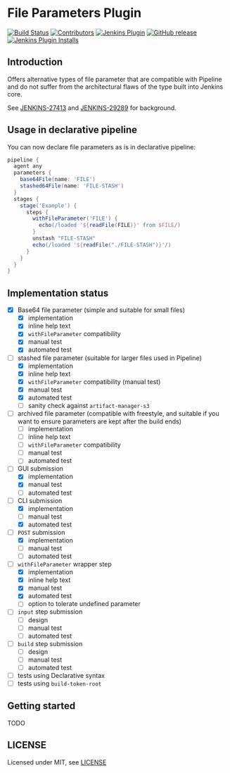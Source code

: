 # File Parameters Plugin

[![Build Status](https://ci.jenkins.io/job/Plugins/job/file-parameters-plugin-plugin/job/master/badge/icon)](https://ci.jenkins.io/job/Plugins/job/file-parameters-plugin-plugin/job/master/)
[![Contributors](https://img.shields.io/github/contributors/jenkinsci/file-parameters-plugin-plugin.svg)](https://github.com/jenkinsci/file-parameters-plugin-plugin/graphs/contributors)
[![Jenkins Plugin](https://img.shields.io/jenkins/plugin/v/file-parameters-plugin.svg)](https://plugins.jenkins.io/file-parameters-plugin)
[![GitHub release](https://img.shields.io/github/release/jenkinsci/file-parameters-plugin-plugin.svg?label=changelog)](https://github.com/jenkinsci/file-parameters-plugin-plugin/releases/latest)
[![Jenkins Plugin Installs](https://img.shields.io/jenkins/plugin/i/file-parameters-plugin.svg?color=blue)](https://plugins.jenkins.io/file-parameters-plugin)

## Introduction

Offers alternative types of file parameter that are compatible with Pipeline and do not suffer from the architectural flaws of the type built into Jenkins core.

See [JENKINS-27413](https://issues.jenkins-ci.org/browse/JENKINS-27413) and [JENKINS-29289](https://issues.jenkins-ci.org/browse/JENKINS-29289) for background.

## Usage in declarative pipeline

You can now declare file parameters as is in declarative pipeline:

```groovy
pipeline {
  agent any
  parameters {
    base64File(name: 'FILE')
    stashed64File(name: 'FILE-STASH')
  }
  stages {
    stage('Example') {
      steps {
        withFileParameter('FILE') {
          echo(/loaded '${readFile(FILE)}' from $FILE/)                                                    
        }
        unstash "FILE-STASH"
        echo(/loaded '${readFile("./FILE-STASH")}'/)          
      }
    }
  }
}
```

## Implementation status

- [X] Base64 file parameter (simple and suitable for small files)
  - [X] implementation
  - [X] inline help text
  - [X] `withFileParameter` compatibility
  - [X] manual test
  - [X] automated test
- [ ] stashed file parameter (suitable for larger files used in Pipeline)
  - [X] implementation
  - [X] inline help text
  - [X] `withFileParameter` compatibility (manual test)
  - [X] manual test
  - [X] automated test
  - [ ] sanity check against `artifact-manager-s3`
- [ ] archived file parameter (compatible with freestyle, and suitable if you want to ensure parameters are kept after the build ends)
  - [ ] implementation
  - [ ] inline help text
  - [ ] `withFileParameter` compatibility
  - [ ] manual test
  - [ ] automated test
- [ ] GUI submission
  - [X] implementation
  - [X] manual test
  - [ ] automated test
- [ ] CLI submission
  - [X] implementation
  - [ ] manual test
  - [X] automated test
- [ ] `POST` submission
  - [X] implementation
  - [ ] manual test
  - [ ] automated test
- [ ] `withFileParameter` wrapper step
  - [X] implementation
  - [X] inline help text
  - [X] manual test
  - [X] automated test
  - [ ] option to tolerate undefined parameter
- [ ] `input` step submission
  - [ ] design
  - [ ] manual test
  - [ ] automated test
- [ ] `build` step submission
  - [ ] design
  - [ ] manual test
  - [ ] automated test
- [ ] tests using Declarative syntax
- [ ] tests using `build-token-root`

## Getting started

TODO

## LICENSE

Licensed under MIT, see [LICENSE](LICENSE.md)
